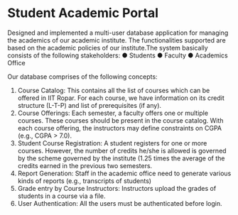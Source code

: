 # Student Academic Portal

Designed and implemented a multi-user database application for managing the academics of our academic institute. The functionalities supported are based on the academic policies of our institute.The system basically consists of the following stakeholders:
● Students
● Faculty
● Academics Office

Our database comprises of the following concepts:
1. Course Catalog: This contains all the list of courses which can be offered in IIT Ropar. For each
course, we have information on its credit structure (L-T-P) and list of prerequisites (if any).
2. Course Offerings: Each semester, a faculty offers one or multiple courses. These courses should
be present in the course catalog. With each course offering, the instructors may define constraints
on CGPA (e.g., CGPA > 7.0).
3. Student Course Registration: A student registers for one or more courses. However, the number of
credits he/she is allowed is governed by the scheme governed by the institute (1.25 times the
average of the credits earned in the previous two semesters.
4. Report Generation: Staff in the academic office need to generate various kinds of reports (e.g.,
transcripts of students)
5. Grade entry by Course Instructors: Instructors upload the grades of students in a course via a file.
6. User Authentication: All the users must be authenticated before login.
